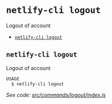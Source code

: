 `netlify-cli logout`
====================

Logout of account

* [`netlify-cli logout`](#netlify-cli-logout)

## `netlify-cli logout`

Logout of account

```
USAGE
  $ netlify-cli logout
```

_See code: [src/commands/logout/index.js](https://github.com/netlify/cli/blob/v2.0.0-alpha.2/src/commands/logout/index.js)_
